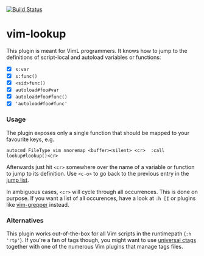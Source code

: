 [![Build Status](https://travis-ci.org/mhinz/vim-lookup.svg?branch=master)](https://travis-ci.org/mhinz/vim-lookup)

# vim-lookup

This plugin is meant for VimL programmers. It knows how to jump to the
definitions of script-local and autoload variables or functions:

- [x] `s:var`
- [x] `s:func()`
- [x] `<sid>func()`
- [x] `autoload#foo#var`
- [x] `autoload#foo#func()`
- [x] `'autoload#foo#func'`

### Usage

The plugin exposes only a single function that should be mapped to your
favourite keys, e.g.

```viml
autocmd FileType vim nnoremap <buffer><silent> <cr>  :call lookup#lookup()<cr>
```

Afterwards just hit `<cr>` somewhere over the name of a variable or function to
jump to its definition. Use `<c-o>` to go back to the previous entry in the
[jump list](https://github.com/mhinz/vim-galore/#changelist-jumplist).

In ambiguous cases, `<cr>` will cycle through all occurrences. This is done on
purpose. If you want a list of all occurences, have a look at `:h [I` or plugins
like [vim-grepper](https://github.com/mhinz/vim-grepper) instead.

### Alternatives

This plugin works out-of-the-box for all Vim scripts in the runtimepath (`:h
'rtp'`). If you're a fan of tags though, you might want to use [universal
ctags](https://github.com/universal-ctags/ctags) together with one of the
numerous Vim plugins that manage tags files.
